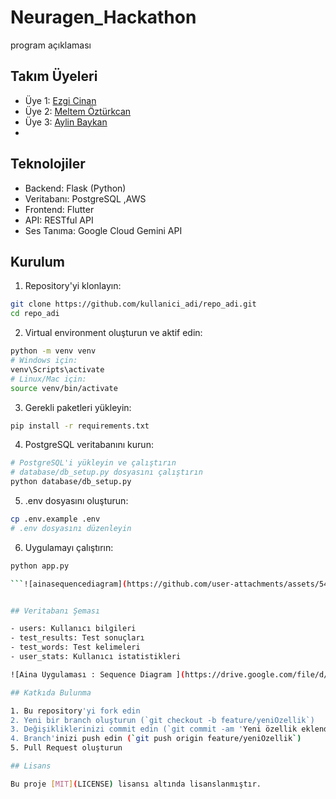 # Neuragen_Hackathon
program açıklaması

## Takım Üyeleri

- Üye 1: [Ezgi Cinan]([github_linki](https://github.com/ezgicinan))
- Üye 2: [Meltem Öztürkcan]([github_linki](https://github.com/meltemozturkcan))
- Üye 3: [Aylin Baykan]([github_linki](https://github.com/Aylinbaykan/neuragen_hackathon))
- 
## Teknolojiler

- Backend: Flask (Python)
- Veritabanı: PostgreSQL ,AWS
- Frontend: Flutter
- API: RESTful API
- Ses Tanıma: Google Cloud Gemini API

## Kurulum

1. Repository'yi klonlayın:
```bash
git clone https://github.com/kullanici_adi/repo_adi.git
cd repo_adi
```

2. Virtual environment oluşturun ve aktif edin:
```bash
python -m venv venv
# Windows için:
venv\Scripts\activate
# Linux/Mac için:
source venv/bin/activate
```

3. Gerekli paketleri yükleyin:
```bash
pip install -r requirements.txt
```

4. PostgreSQL veritabanını kurun:
```bash
# PostgreSQL'i yükleyin ve çalıştırın
# database/db_setup.py dosyasını çalıştırın
python database/db_setup.py
```

5. .env dosyasını oluşturun:
```bash
cp .env.example .env
# .env dosyasını düzenleyin
```

6. Uygulamayı çalıştırın:
```bash
python app.py

```![ainasequencediagram](https://github.com/user-attachments/assets/54e16ca5-73e6-41c7-aa6f-a24c15621d8e)


## Veritabanı Şeması

- users: Kullanıcı bilgileri
- test_results: Test sonuçları
- test_words: Test kelimeleri
- user_stats: Kullanıcı istatistikleri

![Aina Uygulaması : Sequence Diagram ](https://drive.google.com/file/d/1oL6tqO-6lbVSKqBN6TjNNI3ClmsUcDBa/view?usp=drive_link)

## Katkıda Bulunma

1. Bu repository'yi fork edin
2. Yeni bir branch oluşturun (`git checkout -b feature/yeniOzellik`)
3. Değişikliklerinizi commit edin (`git commit -am 'Yeni özellik eklendi'`)
4. Branch'inizi push edin (`git push origin feature/yeniOzellik`)
5. Pull Request oluşturun

## Lisans

Bu proje [MIT](LICENSE) lisansı altında lisanslanmıştır.
